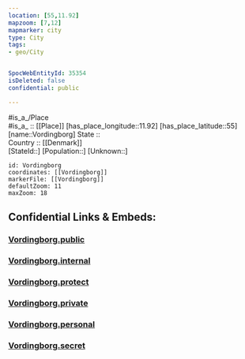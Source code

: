 ```yaml
---
location: [55,11.92] 
mapzoom: [7,12] 
mapmarker: city 
type: City
tags:
- geo/City


SpocWebEntityId: 35354
isDeleted: false
confidential: public

---
```

#is_a_/Place  
#is_a_ :: [[Place]] 
[has_place_longitude::11.92] 
[has_place_latitude::55] 
[name::Vordingborg] 
State ::  
Country :: [[Denmark]]  
[StateId::] 
[Population::] 
[Unknown::] 


```leaflet
id: Vordingborg
coordinates: [[Vordingborg]] 
markerFile: [[Vordingborg]] 
defaultZoom: 11 
maxZoom: 18
```


## Confidential Links & Embeds: 

### [Vordingborg.public](/_public/\Earth\Continent\Europe\Europe~North\Denmark\CityVordingborg.public.md) 

### [Vordingborg.internal](/_internal/\Earth\Continent\Europe\Europe~North\Denmark\CityVordingborg.internal.md) 

### [Vordingborg.protect](/_protect/\Earth\Continent\Europe\Europe~North\Denmark\CityVordingborg.protect.md) 

### [Vordingborg.private](/_private/\Earth\Continent\Europe\Europe~North\Denmark\CityVordingborg.private.md) 

### [Vordingborg.personal](/_personal/\Earth\Continent\Europe\Europe~North\Denmark\CityVordingborg.personal.md) 

### [Vordingborg.secret](/_secret/\Earth\Continent\Europe\Europe~North\Denmark\CityVordingborg.secret.md)

